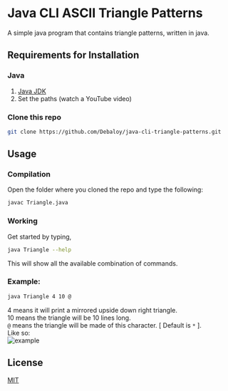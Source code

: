 # Java CLI ASCII Triangle Patterns

A simple java program that contains triangle patterns, written in java.

## Requirements for Installation

### Java
1. [Java JDK](https://www.oracle.com/java/technologies/downloads/)
2. Set the paths (watch a YouTube video)

### Clone this repo
```bash
git clone https://github.com/Debaloy/java-cli-triangle-patterns.git
```

## Usage
### Compilation
Open the folder where you cloned the repo and type the following:

```bash
javac Triangle.java
```

### Working
Get started by typing,
```bash
java Triangle --help
```
This will show all the available combination of commands.

### Example:
```bash
java Triangle 4 10 @
```
4 means it will print a mirrored upside down right triangle.\
10 means the triangle will be 10 lines long.\
```@``` means the triangle will be made of this character. [ Default is ```*``` ].\
Like so:\
![example](example.png "example")

## License
[MIT](https://choosealicense.com/licenses/mit/)
